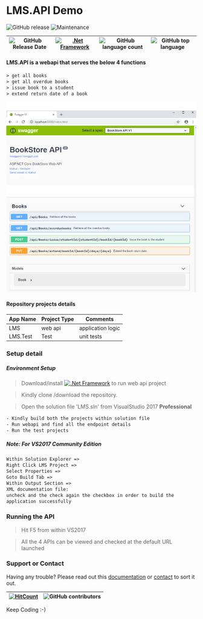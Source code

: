 # LMS.API Demo  
![GitHub release](https://img.shields.io/github/release/singhrahulnet/lms.api.svg?style=for-the-badge) ![Maintenance](https://img.shields.io/maintenance/yes/2018.svg?style=for-the-badge)

![GitHub Release Date](https://img.shields.io/github/release-date/singhrahulnet/lms.api.svg?style=plastic) |[![.Net Framework](https://img.shields.io/badge/DotNet-Framework_2.1-blue.svg?style=plastic)](https://www.microsoft.com/net/download/dotnet-core/2.1) | ![GitHub language count](https://img.shields.io/github/languages/count/singhrahulnet/lms.api.svg?style=plastic)| ![GitHub top language](https://img.shields.io/github/languages/top/singhrahulnet/lms.api.svg) 
| ---        | ---      | ---       | --- |


#### LMS.API is a webapi that serves the below 4 functions

    > get all books
    > get all overdue books
    > issue book to a student
    > extend return date of a book

<img width="1469" alt="lms webapi" src="https://github.com/singhrahulnet/lms.api/blob/master/swagger.png">

#### Repository projects details

| App Name| Project Type | Comments|
| --- | --- | --- |
| LMS| web api| application logic | 
| LMS.Test | Test  |unit tests|

### Setup detail

##### Environment Setup

> Download/install [![.Net Framework](https://img.shields.io/badge/DotNet-Framework_2.1-blue.svg?style=plastic)](https://www.microsoft.com/net/download/dotnet-core/2.1) to run web api project   
 

>   Kindly clone /download the repository.

>   Open the solution file 'LMS.sln' from VisualStudio 2017 **Professional**


    - Kindly build both the projects within solution file 
    - Run webapi and find all the endpoint details
    - Run the test projects
##### Note: For VS2017 Community Edition
~~~
Within Solution Explorer => 
Right Click LMS Project => 
Select Properties => 
Goto Build Tab => 
Within Output Section => 
XML documentation file: 
uncheck and the check again the checkbox in order to build the application successfully
~~~

### Running the API
> Hit F5 from within VS2017

> All the 4 APIs can be viewed and checked at the default URL launched
### Support or Contact

Having any trouble? Please read out this [documentation](https://github.com/singhrahulnet/lms.api/blob/master/README.md) or [contact](mailto:singh.rahul.net@gmail.com) to sort it out.

 [![HitCount](http://hits.dwyl.io/singhrahulnet/lms/projects/1.svg)](http://hits.dwyl.io/singhrahulnet/lms.api/projects/1) | ![GitHub contributors](https://img.shields.io/github/contributors/singhrahulnet/lms.api.svg?style=plastic)|
 | --- | --- |
 
Keep Coding :-) 
